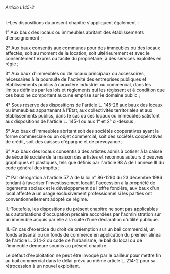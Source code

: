 ###### Article L145-2

I.-Les dispositions du présent chapitre s'appliquent également :

1° Aux baux des locaux ou immeubles abritant des établissements d'enseignement ;

2° Aux baux consentis aux communes pour des immeubles ou des locaux affectés, soit au moment de la location, soit ultérieurement et avec le consentement exprès ou tacite du propriétaire, à des services exploités en régie ;

3° Aux baux d'immeubles ou de locaux principaux ou accessoires, nécessaires à la poursuite de l'activité des entreprises publiques et établissements publics à caractère industriel ou commercial, dans les limites définies par les lois et règlements qui les régissent et à condition que ces baux ne comportent aucune emprise sur le domaine public ;

4° Sous réserve des dispositions de l'article L. 145-26 aux baux des locaux ou immeubles appartenant à l'Etat, aux collectivités territoriales et aux établissements publics, dans le cas où ces locaux ou immeubles satisfont aux dispositions de l'article L. 145-1 ou aux 1° et 2° ci-dessus ;

5° Aux baux d'immeubles abritant soit des sociétés coopératives ayant la forme commerciale ou un objet commercial, soit des sociétés coopératives de crédit, soit des caisses d'épargne et de prévoyance ;

6° Aux baux des locaux consentis à des artistes admis à cotiser à la caisse de sécurité sociale de la maison des artistes et reconnus auteurs d'oeuvres graphiques et plastiques, tels que définis par l'article 98 A de l'annexe III du code général des impôts ;

7° Par dérogation à l'article 57 A de la loi n° 86-1290 du 23 décembre 1986 tendant à favoriser l'investissement locatif, l'accession à la propriété de logements sociaux et le développement de l'offre foncière, aux baux d'un local affecté à un usage exclusivement professionnel si les parties ont conventionnellement adopté ce régime.

II.-Toutefois, les dispositions du présent chapitre ne sont pas applicables aux autorisations d'occupation précaire accordées par l'administration sur un immeuble acquis par elle à la suite d'une déclaration d'utilité publique.

III.-En cas d'exercice du droit de préemption sur un bail commercial, un fonds artisanal ou un fonds de commerce en application du premier alinéa de l'article L. 214-2 du code de l'urbanisme, le bail du local ou de l'immeuble demeure soumis au présent chapitre.

Le défaut d'exploitation ne peut être invoqué par le bailleur pour mettre fin au bail commercial dans le délai prévu au même article L. 214-2 pour sa rétrocession à un nouvel exploitant.

